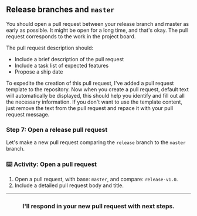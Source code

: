 ## Release branches and `master`

You should open a pull request between your release branch and master as early as possible. It might be open for a long time, and that's okay.  The pull request corresponds to the work in the project board.

The pull request description should:
- Include a brief description of the pull request
- Include a task list of expected features
- Propose a ship date

To expedite the creation of this pull request, I've added a pull request template to the repository. Now when you create a pull request, default text will automatically be displayed, this should help you identify and fill out all the necessary information. If you don't want to use the template content, just remove the text from the pull request and repace it with your pull request message.

### Step 7: Open a release pull request

Let's make a new pull request comparing the `release` branch to the `master` branch.

### :keyboard: Activity: Open a pull request

1. Open a pull request, with base: `master`, and compare: `release-v1.0`.
1. Include a detailed pull request body and title.

<hr>
<h3 align="center">I'll respond in your new pull request with next steps.</h3>
